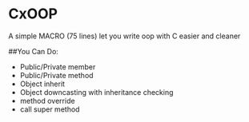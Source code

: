 # CxOOP
A simple MACRO (75 lines) let you write oop with C easier and cleaner

##You Can Do:
 - Public/Private member
 - Public/Private method
 - Object inherit
 - Object downcasting with inheritance checking
 - method override
 - call super method



